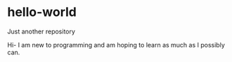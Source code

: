 # hello-world
Just another repository

Hi- I am new to programming and am hoping to learn as much as I possibly can. 

